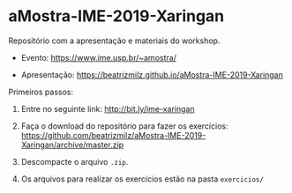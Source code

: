 # aMostra-IME-2019-Xaringan

<!-- badges: start -->
<!-- badges: end -->

Repositório com a apresentação e materiais do workshop.

- Evento:
https://www.ime.usp.br/~amostra/

- Apresentação: 
https://beatrizmilz.github.io/aMostra-IME-2019-Xaringan

Primeiros passos:

1) Entre no seguinte link: http://bit.ly/ime-xaringan
1) Faça o download do repositório para fazer os exercícios:
https://github.com/beatrizmilz/aMostra-IME-2019-Xaringan/archive/master.zip

2) Descompacte o arquivo `.zip`.

3) Os arquivos para realizar os exercícios estão na pasta `exercicios/`
